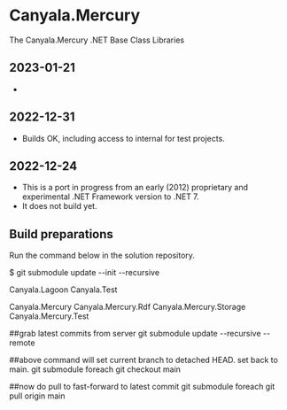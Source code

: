 ﻿# Canyala.Mercury
The Canyala.Mercury .NET Base Class Libraries

## 2023-01-21
- 

## 2022-12-31
- Builds OK, including access to internal for test projects.

## 2022-12-24
- This is a port in progress from an early (2012) proprietary and experimental .NET Framework version to .NET 7.
- It does not build yet.


## Build preparations
Run the command below in the solution repository.

$ git submodule update --init --recursive

Canyala.Lagoon
Canyala.Test

Canyala.Mercury
Canyala.Mercury.Rdf
Canyala.Mercury.Storage
Canyala.Mercury.Test


##grab latest commits from server
git submodule update --recursive --remote

##above command will set current branch to detached HEAD. set back to main.
git submodule foreach git checkout main

##now do pull to fast-forward to latest commit
git submodule foreach git pull origin main
